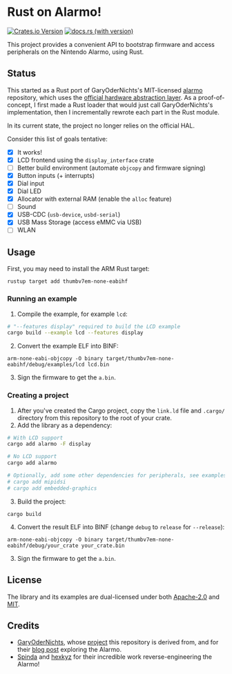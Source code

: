 # Rust on Alarmo!

[![Crates.io Version](https://img.shields.io/crates/v/alarmo)](https://crates.io/crates/alarmo)
[![docs.rs (with version)](https://img.shields.io/docsrs/alarmo/latest)](https://docs.rs/alarmo)

This project provides a convenient API to bootstrap firmware and access peripherals on the Nintendo Alarmo, using Rust.

## Status

This started as a Rust port of GaryOderNichts's MIT-licensed [alarmo](https://github.com/GaryOderNichts/alarmo)
repository, which uses the [official hardware abstraction layer](https://github.com/STMicroelectronics/STM32CubeH7). As
a proof-of-concept, I first made a Rust loader that would just call GaryOderNichts's implementation, then I
incrementally rewrote each part in the Rust module.

In its current state, the project no longer relies on the official HAL.

Consider this list of goals tentative:

- [x] It works!
- [x] LCD frontend using the `display_interface` crate
- [ ] Better build environment (automate `objcopy` and firmware signing)
- [x] Button inputs (+ interrupts)
- [x] Dial input
- [x] Dial LED
- [x] Allocator with external RAM (enable the `alloc` feature)
- [ ] Sound
- [x] USB-CDC (`usb-device`, `usbd-serial`)
- [x] USB Mass Storage (access eMMC via USB)
- [ ] WLAN

## Usage

First, you may need to install the ARM Rust target:

```
rustup target add thumbv7em-none-eabihf
```

### Running an example

1. Compile the example, for example `lcd`:

```sh
# "--features display" required to build the LCD example
cargo build --example lcd --features display
```

2. Convert the example ELF into BINF:

```
arm-none-eabi-objcopy -O binary target/thumbv7em-none-eabihf/debug/examples/lcd lcd.bin
```

3. Sign the firmware to get the `a.bin`.

### Creating a project

1. After you've created the Cargo project, copy the `link.ld` file and `.cargo/` directory from this repository to the
   root of your crate.
2. Add the library as a dependency:

```sh
# With LCD support
cargo add alarmo -F display

# No LCD support
cargo add alarmo

# Optionally, add some other dependencies for peripherals, see examples for details
# cargo add mipidsi
# cargo add embedded-graphics
```

3. Build the project:

```
cargo build
```

4. Convert the result ELF into BINF (change `debug` to `release` for `--release`):

```
arm-none-eabi-objcopy -O binary target/thumbv7em-none-eabihf/debug/your_crate your_crate.bin
```

3. Sign the firmware to get the `a.bin`.

## License

The library and its examples are dual-licensed under both [Apache-2.0](LICENSE-APACHE) and [MIT](LICENSE-MIT).

## Credits

* [GaryOderNichts](https://github.com/GaryOderNichts/), whose [project](https://github.com/GaryOderNichts/alarmo) this
  repository is derived from, and for
  their [blog post](https://garyodernichts.blogspot.com/2024/10/looking-into-nintendo-alarmo.html) exploring the Alarmo.
* [Spinda](https://spinda.net/) and [hexkyz](https://twitter.com/hexkyz) for their incredible work reverse-engineering
  the Alarmo!
